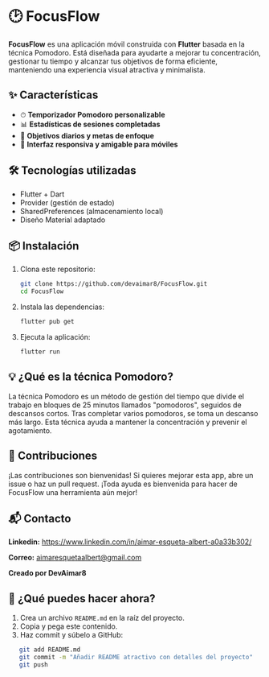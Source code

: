 # 🕑 FocusFlow

**FocusFlow** es una aplicación móvil construida con **Flutter** basada en la técnica Pomodoro. Está diseñada para ayudarte a mejorar tu concentración, gestionar tu tiempo y alcanzar tus objetivos de forma eficiente, manteniendo una experiencia visual atractiva y minimalista.

## ✨ Características

- ⏱ **Temporizador Pomodoro personalizable**  
- 📊 **Estadísticas de sesiones completadas**  
- 🎯 **Objetivos diarios y metas de enfoque**
- 📱 **Interfaz responsiva y amigable para móviles**

## 🛠 Tecnologías utilizadas

- Flutter + Dart  
- Provider (gestión de estado)  
- SharedPreferences (almacenamiento local)  
- Diseño Material adaptado

## 📦 Instalación

1. Clona este repositorio:

   ```bash
   git clone https://github.com/devaimar8/FocusFlow.git
   cd FocusFlow

2. Instala las dependencias:

   ```bash
   flutter pub get

3. Ejecuta la aplicación:

   ```bash
   flutter run

## 💡 ¿Qué es la técnica Pomodoro?
La técnica Pomodoro es un método de gestión del tiempo que divide el trabajo en bloques de 25 minutos llamados "pomodoros", seguidos de descansos cortos. Tras completar varios pomodoros, se toma un descanso más largo. Esta técnica ayuda a mantener la concentración y prevenir el agotamiento.

## 🙌 Contribuciones
¡Las contribuciones son bienvenidas! Si quieres mejorar esta app, abre un issue o haz un pull request.
¡Toda ayuda es bienvenida para hacer de FocusFlow una herramienta aún mejor!

## 📬 Contacto

**Linkedin:** https://www.linkedin.com/in/aimar-esqueta-albert-a0a33b302/

**Correo:** aimaresquetaalbert@gmail.com

**Creado por DevAimar8**

## 📌 ¿Qué puedes hacer ahora?

1. Crea un archivo `README.md` en la raíz del proyecto.
2. Copia y pega este contenido.
3. Haz commit y súbelo a GitHub:

```bash
   git add README.md
   git commit -m "Añadir README atractivo con detalles del proyecto"
   git push

